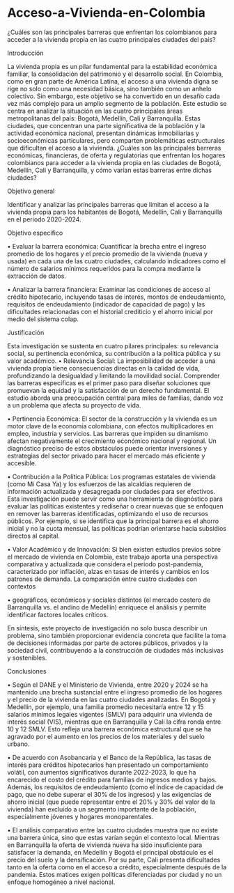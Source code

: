 # Acceso-a-Vivienda-en-Colombia
¿Cuáles son las principales barreras que enfrentan los colombianos para acceder a la vivienda propia en las cuatro principales ciudades del país?

Introducción 

La vivienda propia es un pilar fundamental para la estabilidad económica familiar, la consolidación del patrimonio y el desarrollo social. En Colombia, como en gran parte de América Latina, el acceso a una vivienda digna se rige no solo como una necesidad básica, sino también como un anhelo colectivo. Sin embargo, este objetivo se ha convertido en un desafío cada vez más complejo para un amplio segmento de la población.
Este estudio se centra en analizar la situación en las cuatro principales áreas metropolitanas del país: Bogotá, Medellín, Cali y Barranquilla. Estas ciudades, que concentran una parte significativa de la población y la actividad económica nacional, presentan dinámicas inmobiliarias y socioeconómicas particulares, pero comparten problemáticas estructurales que dificultan el acceso a la vivienda.
¿Cuáles son las principales barreras económicas, financieras, de oferta y regulatorias que enfrentan los hogares colombianos para acceder a la vivienda propia en las ciudades de Bogotá, Medellín, Cali y Barranquilla, y cómo varían estas barreras entre dichas ciudades?

Objetivo general

Identificar y analizar las principales barreras que limitan el acceso a la vivienda propia para los habitantes de Bogotá, Medellín, Cali y Barranquilla en el periodo 2020-2024.


Objetivo especifico 

•	Evaluar la barrera económica: Cuantificar la brecha entre el ingreso promedio de los hogares y el precio promedio de la vivienda (nueva y usada) en cada una de las cuatro ciudades, calculando indicadores como el número de salarios mínimos requeridos para la compra mediante la extracción de datos.

•	Analizar la barrera financiera: Examinar las condiciones de acceso al crédito hipotecario, incluyendo tasas de interés, montos de endeudamiento, requisitos de endeudamiento (indicador de capacidad de pago) y las dificultades relacionadas con el historial crediticio y el ahorro inicial por medio del sistema colap.

Justificación 

Esta investigación se sustenta en cuatro pilares principales: su relevancia social, su pertinencia económica, su contribución a la política pública y su valor académico.
•	Relevancia Social: La imposibilidad de acceder a una vivienda propia tiene consecuencias directas en la calidad de vida, profundizando la desigualdad y limitando la movilidad social. Comprender las barreras específicas es el primer paso para diseñar soluciones que promuevan la equidad y la satisfacción de un derecho fundamental. El estudio aborda una preocupación central para miles de familias, dando voz a un problema que afecta su proyecto de vida.

•	Pertinencia Económica: El sector de la construcción y la vivienda es un motor clave de la economía colombiana, con efectos multiplicadores en empleo, industria y servicios. Las barreras que impiden su dinamismo afectan negativamente el crecimiento económico nacional y regional. Un diagnóstico preciso de estos obstáculos puede orientar inversiones y estrategias del sector privado para hacer el mercado más eficiente y accesible.

•	Contribución a la Política Pública: Los programas estatales de vivienda (como Mi Casa Ya) y los esfuerzos de las alcaldías requieren de información actualizada y desagregada por ciudades para ser efectivos. Esta investigación puede servir como una herramienta de diagnóstico para evaluar las políticas existentes y rediseñar o crear nuevas que se enfoquen en remover las barreras identificadas, optimizando el uso de recursos públicos. Por ejemplo, si se identifica que la principal barrera es el ahorro inicial y no la cuota mensual, las políticas podrían orientarse hacia subsidios directos al capital.

•	Valor Académico y de Innovación: Si bien existen estudios previos sobre el mercado de vivienda en Colombia, este trabajo aporta una perspectiva comparativa y actualizada que considera el periodo post-pandemia, caracterizado por inflación, alzas en tasas de interés y cambios en los patrones de demanda. La comparación entre cuatro ciudades con contextos

•	geográficos, económicos y sociales distintos (el mercado costero de Barranquilla vs. el andino de Medellín) enriquece el análisis y permite identificar factores locales críticos.

En síntesis, este proyecto de investigación no solo busca describir un problema, sino también proporcionar evidencia concreta que facilite la toma de decisiones informadas por parte de actores públicos, privados y la sociedad civil, contribuyendo a la construcción de ciudades más inclusivas y sostenibles.

Conclusiones 

•	Según el DANE y el Ministerio de Vivienda, entre 2020 y 2024 se ha mantenido una brecha sustancial entre el ingreso promedio de los hogares y el precio de la vivienda en las cuatro ciudades analizadas. En Bogotá y Medellín, por ejemplo, una familia promedio necesitaría entre 12 y 15 salarios mínimos legales vigentes (SMLV) para adquirir una vivienda de interés social (VIS), mientras que en Barranquilla y Cali la cifra ronda entre 10 y 12 SMLV. Esto refleja una barrera económica estructural que se ha agravado por el aumento en los precios de los materiales y del suelo urbano.

•	De acuerdo con Asobancaria y el Banco de la República, las tasas de interés para créditos hipotecarios han presentado un comportamiento volátil, con aumentos significativos durante 2022-2023, lo que ha encarecido el costo del crédito para familias de ingresos medios y bajos. Además, los requisitos de endeudamiento (como el índice de capacidad de pago, que no debe superar el 30% de los ingresos) y las exigencias de ahorro inicial (que puede representar entre el 20% y 30% del valor de la vivienda) han excluido a un segmento importante de la población, especialmente jóvenes y hogares monoparentales.

•	El análisis comparativo entre las cuatro ciudades muestra que no existe una barrera única, sino que estas varían según el contexto local. Mientras en Barranquilla la oferta de vivienda nueva ha sido insuficiente para satisfacer la demanda, en Medellín y Bogotá el principal obstáculo es el precio del suelo y la densificación. Por su parte, Cali presenta dificultades tanto en la oferta como en el acceso a crédito, especialmente después de la pandemia. Estos matices exigen políticas diferenciadas por ciudad y no un enfoque homogéneo a nivel nacional.
